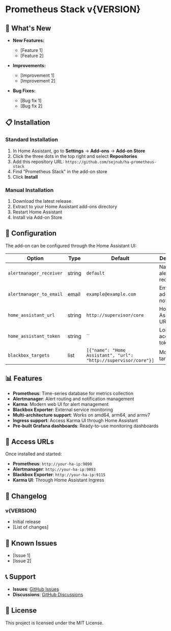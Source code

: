 # Prometheus Stack v{VERSION}

## 🚀 What's New

- **New Features:**
  - [Feature 1]
  - [Feature 2]
  
- **Improvements:**
  - [Improvement 1]
  - [Improvement 2]
  
- **Bug Fixes:**
  - [Bug fix 1]
  - [Bug fix 2]

## 📋 Installation

### Standard Installation
1. In Home Assistant, go to **Settings** → **Add-ons** → **Add-on Store**
2. Click the three dots in the top right and select **Repositories**
3. Add this repository URL: `https://github.com/sejnub/ha-prometheus-stack`
4. Find "Prometheus Stack" in the add-on store
5. Click **Install**

### Manual Installation
1. Download the latest release
2. Extract to your Home Assistant add-ons directory
3. Restart Home Assistant
4. Install via Add-on Store

## 🔧 Configuration

The add-on can be configured through the Home Assistant UI:

| Option | Type | Default | Description |
|--------|------|---------|-------------|
| `alertmanager_receiver` | string | `default` | Name of the alert receiver |
| `alertmanager_to_email` | email | `example@example.com` | Email address for notifications |
| `home_assistant_url` | string | `http://supervisor/core` | Home Assistant URL |
| `home_assistant_token` | string | `` | Long-lived access token |
| `blackbox_targets` | list | `[{"name": "Home Assistant", "url": "http://supervisor/core"}]` | Monitoring targets |

## 📊 Features

- **Prometheus**: Time-series database for metrics collection
- **Alertmanager**: Alert routing and notification management
- **Karma**: Modern web UI for alert management
- **Blackbox Exporter**: External service monitoring
- **Multi-architecture support**: Works on amd64, arm64, and armv7
- **Ingress support**: Access Karma UI through Home Assistant
- **Pre-built Grafana dashboards**: Ready-to-use monitoring dashboards

## 🔗 Access URLs

Once installed and started:
- **Prometheus**: `http://your-ha-ip:9090`
- **Alertmanager**: `http://your-ha-ip:9093`
- **Blackbox Exporter**: `http://your-ha-ip:9115`
- **Karma UI**: Through Home Assistant Ingress

## 📝 Changelog

### v{VERSION}
- Initial release
- [List of changes]

## 🐛 Known Issues

- [Issue 1]
- [Issue 2]

## 📞 Support

- **Issues**: [GitHub Issues](https://github.com/sejnub/ha-prometheus-stack/issues)
- **Discussions**: [GitHub Discussions](https://github.com/sejnub/ha-prometheus-stack/discussions)

## 📄 License

This project is licensed under the MIT License. 